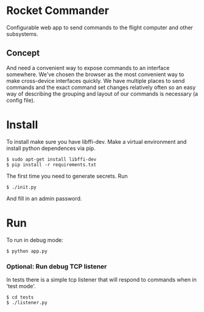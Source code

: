 # Rocket Commander

Configurable web app to send commands to the flight computer and other
subsystems.


## Concept

And need a convenient way to expose commands to an interface somewhere.
We've chosen the browser as the most convenient way to make cross-device
interfaces quickly. We have multiple places to send commands and the exact
command set changes relatively often so an easy way of describing the grouping
and layout of our commands is necessary (a config file).


# Install

To install make sure you have libffi-dev. Make a virtual environment and install
python dependences via pip.

    $ sudo apt-get install libffi-dev
    $ pip install -r requirements.txt

The first time you need to generate secrets. Run

    $ ./init.py

And fill in an admin password.


# Run

To run in debug mode:

    $ python app.py

### Optional: Run debug TCP listener

In tests there is a simple tcp listener that will respond to commands when in
'test mode'.

    $ cd tests
    $ ./listener.py
